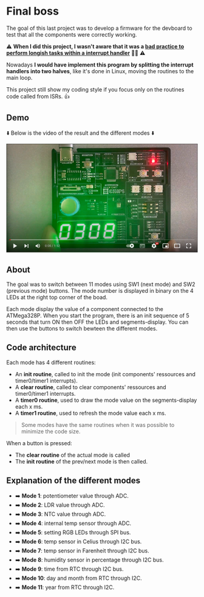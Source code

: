 # Final boss

The goal of this last project was to develop a firmware for the devboard to test that all the components were correctly working.

⚠️ **When I did this project, I wasn't aware that it was a [bad practice to perform longish tasks within a interrupt handler][1]** 😮‍💨 ⚠️  

Nowadays **I would have implement this program by splitting the interrupt handlers into two halves**, like it's done in Linux, moving the routines to the main loop.

This project still show my coding style if you focus only on the routines code called from ISRs. :thumbsup:

## Demo

:arrow_down: Below is the video of the result and the different modes :arrow_down:

[![Watch the video](https://github.com/llefranc/42_piscine_electronique/blob/main/youtube_screen.png)](https://youtu.be/Q54Xc41ZGNc)

## About

The goal was to switch between 11 modes using SW1 (next mode) and SW2 (previous mode) buttons. The mode number is displayed in binary on the 4 LEDs at the right top corner of the boad.  

Each mode display the value of a component connected to the ATMega328P. When you start the program, there is an init sequence of 5 seconds that turn ON then OFF the LEDs and segments-display. You can then use the buttons to switch bewteen the different modes.

## Code architecture

Each mode has 4 different routines:
- An **init routine**, called to init the mode (init components' ressources and timer0/timer1 interrupts).
- A **clear routine**, called to clear components' ressources and timer0/timer1 interrupts.
- A **timer0 routine**, used to draw the mode value on the segments-display each x ms.
- A **timer1 routine**, used to refresh the mode value each x ms.

> Some modes have the same routines when it was possible to minimize the code size.

When a button is pressed:

- The **clear routine** of the actual mode is called
- The **init routine** of the prev/next mode is then called.

## Explanation of the different modes

- ➡️ **Mode 1**: potentiometer value through ADC.  
- ➡️ **Mode 2**: LDR value through ADC.  
- ➡️ **Mode 3**: NTC value through ADC.  
- ➡️ **Mode 4**: internal temp sensor through ADC.  
- ➡️ **Mode 5**: setting RGB LEDs through SPI bus.  
- ➡️ **Mode 6**: temp sensor in Celius through I2C bus.  
- ➡️ **Mode 7**: temp sensor in Farenheit through I2C bus.   
- ➡️ **Mode 8**: humidity sensor in percentage through I2C bus. 
- ➡️ **Mode 9**: time from RTC through I2C bus.  
- ➡️ **Mode 10**: day and month from RTC through I2C.  
- ➡️ **Mode 11**: year from RTC through I2C.  


[1]: https://www.oreilly.com/library/view/linux-device-drivers/0596000081/ch09s05.html
